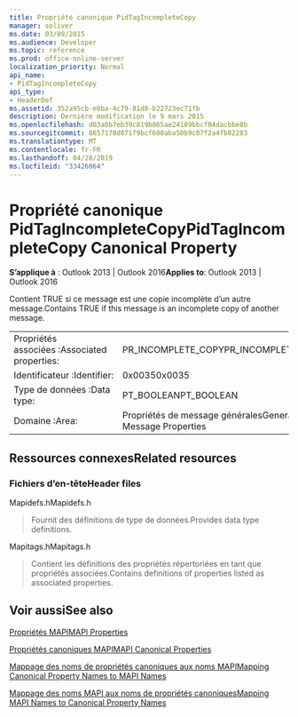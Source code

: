 ```yaml
---
title: Propriété canonique PidTagIncompleteCopy
manager: soliver
ms.date: 03/09/2015
ms.audience: Developer
ms.topic: reference
ms.prod: office-online-server
localization_priority: Normal
api_name:
- PidTagIncompleteCopy
api_type:
- HeaderDef
ms.assetid: 352a95cb-e8ba-4c79-81d8-b22723ec71fb
description: Dernière modification le 9 mars 2015
ms.openlocfilehash: d03a8b7eb39c819b865ae24189bbcf04dacbbe8b
ms.sourcegitcommit: 8657170d071f9bcf680aba50b9c07f2a4fb82283
ms.translationtype: MT
ms.contentlocale: fr-FR
ms.lasthandoff: 04/28/2019
ms.locfileid: "33426064"
---
```

# <a name="pidtagincompletecopy-canonical-property"></a><span data-ttu-id="f0953-103">Propriété canonique PidTagIncompleteCopy</span><span class="sxs-lookup"><span data-stu-id="f0953-103">PidTagIncompleteCopy Canonical Property</span></span>

  
  
<span data-ttu-id="f0953-104">**S’applique à** : Outlook 2013 | Outlook 2016</span><span class="sxs-lookup"><span data-stu-id="f0953-104">**Applies to**: Outlook 2013 | Outlook 2016</span></span> 
  
<span data-ttu-id="f0953-105">Contient TRUE si ce message est une copie incomplète d’un autre message.</span><span class="sxs-lookup"><span data-stu-id="f0953-105">Contains TRUE if this message is an incomplete copy of another message.</span></span>
  
|||
|:-----|:-----|
|<span data-ttu-id="f0953-106">Propriétés associées :</span><span class="sxs-lookup"><span data-stu-id="f0953-106">Associated properties:</span></span>  <br/> |<span data-ttu-id="f0953-107">PR_INCOMPLETE_COPY</span><span class="sxs-lookup"><span data-stu-id="f0953-107">PR_INCOMPLETE_COPY</span></span>  <br/> |
|<span data-ttu-id="f0953-108">Identificateur :</span><span class="sxs-lookup"><span data-stu-id="f0953-108">Identifier:</span></span>  <br/> |<span data-ttu-id="f0953-109">0x0035</span><span class="sxs-lookup"><span data-stu-id="f0953-109">0x0035</span></span>  <br/> |
|<span data-ttu-id="f0953-110">Type de données :</span><span class="sxs-lookup"><span data-stu-id="f0953-110">Data type:</span></span>  <br/> |<span data-ttu-id="f0953-111">PT_BOOLEAN</span><span class="sxs-lookup"><span data-stu-id="f0953-111">PT_BOOLEAN</span></span>  <br/> |
|<span data-ttu-id="f0953-112">Domaine :</span><span class="sxs-lookup"><span data-stu-id="f0953-112">Area:</span></span>  <br/> |<span data-ttu-id="f0953-113">Propriétés de message générales</span><span class="sxs-lookup"><span data-stu-id="f0953-113">General Message Properties</span></span>  <br/> |
   
## <a name="related-resources"></a><span data-ttu-id="f0953-114">Ressources connexes</span><span class="sxs-lookup"><span data-stu-id="f0953-114">Related resources</span></span>

### <a name="header-files"></a><span data-ttu-id="f0953-115">Fichiers d’en-tête</span><span class="sxs-lookup"><span data-stu-id="f0953-115">Header files</span></span>

<span data-ttu-id="f0953-116">Mapidefs.h</span><span class="sxs-lookup"><span data-stu-id="f0953-116">Mapidefs.h</span></span>
  
> <span data-ttu-id="f0953-117">Fournit des définitions de type de données.</span><span class="sxs-lookup"><span data-stu-id="f0953-117">Provides data type definitions.</span></span>
    
<span data-ttu-id="f0953-118">Mapitags.h</span><span class="sxs-lookup"><span data-stu-id="f0953-118">Mapitags.h</span></span>
  
> <span data-ttu-id="f0953-119">Contient les définitions des propriétés répertoriées en tant que propriétés associées.</span><span class="sxs-lookup"><span data-stu-id="f0953-119">Contains definitions of properties listed as associated properties.</span></span>
    
## <a name="see-also"></a><span data-ttu-id="f0953-120">Voir aussi</span><span class="sxs-lookup"><span data-stu-id="f0953-120">See also</span></span>



[<span data-ttu-id="f0953-121">Propriétés MAPI</span><span class="sxs-lookup"><span data-stu-id="f0953-121">MAPI Properties</span></span>](mapi-properties.md)
  
[<span data-ttu-id="f0953-122">Propriétés canoniques MAPI</span><span class="sxs-lookup"><span data-stu-id="f0953-122">MAPI Canonical Properties</span></span>](mapi-canonical-properties.md)
  
[<span data-ttu-id="f0953-123">Mappage des noms de propriétés canoniques aux noms MAPI</span><span class="sxs-lookup"><span data-stu-id="f0953-123">Mapping Canonical Property Names to MAPI Names</span></span>](mapping-canonical-property-names-to-mapi-names.md)
  
[<span data-ttu-id="f0953-124">Mappage des noms MAPI aux noms de propriétés canoniques</span><span class="sxs-lookup"><span data-stu-id="f0953-124">Mapping MAPI Names to Canonical Property Names</span></span>](mapping-mapi-names-to-canonical-property-names.md)


